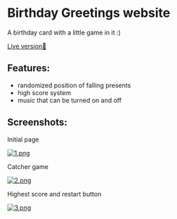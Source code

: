 # Birthday Greetings website

A birthday card with a little game in it :)

<a href='https://lifeconsciousness.github.io/birthday-greetings-game/' target='_blank'>Live version🎉<a/>

## Features:
  - randomized position of falling presents
  - high score system
  - music that can be turned on and off

## Screenshots:

Initial page

[![1.png](https://i.postimg.cc/k5Rw4xXT/1.png)](https://postimg.cc/d7vGNZCC)

Catcher game

[![2.png](https://i.postimg.cc/8cz6FSmT/2.png)](https://postimg.cc/0MhQ3h44)

Highest score and restart button

[![3.png](https://i.postimg.cc/wM1B8TkR/3.png)](https://postimg.cc/zH1NTN6q)



